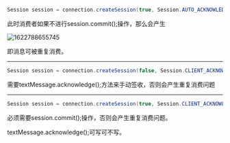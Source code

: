 ```java
Session session = connection.createSession(true, Session.AUTO_ACKNOWLEDGE);//true表示打开mq的事务
```

此时消费者如果不进行session.commit();操作，那么会产生

![1622788655745](C:%5Cnote%5CActiveMQ%5CUntitled%5Cimg%5C1622788655745.png)

即消息可被重复消费。

------



```java
Session session = connection.createSession(false, Session.CLIENT_ACKNOWLEDGE);
```

需要textMessage.acknowledge();方法来手动签收，否则会产生重复消费问题



------------------------------------------------------------------

```java
Session session = connection.createSession(true, Session.CLIENT_ACKNOWLEDGE);
```

必须需要session.commit();操作，否则会产生重复消费问题。

textMessage.acknowledge();可写可不写。